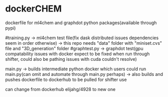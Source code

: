 # dockerCHEM
dockerfile for ml4chem and graphdot python packages(available through pypi)

#training.py -> ml4chem test file(fix dask distributed issues dependencies seem in order otherwise)
-> this repo needs "data" folder with "miniset.cvs" file and "3D_generation" folder
#graphtest.py -> graphdot test(gpu compatability issues with docker expect to be fixed when run through shifter, could also be pathing issues with cuda couldn't resolve)

main.py -> builds intermediate python docker which users could run main.py(can omit and automate through main.py perhaps)
-> also builds and pushes dockerfile to dockerhub to be pulled for shifter use

can change from dockerhub elijahg/4928 to new one
